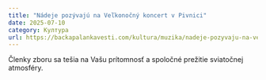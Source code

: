 ```yaml
---
title: "Nádeje pozývajú na Veľkonočný koncert v Pivnici"
date: 2025-07-10
category: Култура
url: https://backapalankavesti.com/kultura/muzika/nadeje-pozyvaju-na-velkonocny-koncert-v-pivnici/
---
```


Členky zboru sa tešia na Vašu prítomnosť a spoločné prežitie sviatočnej atmosféry.
